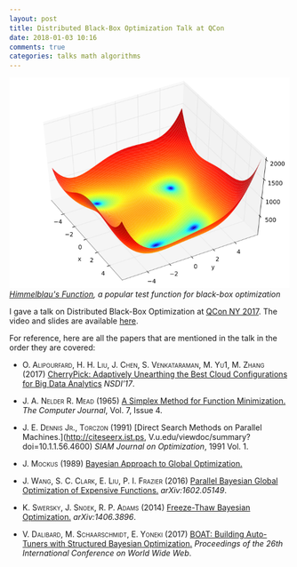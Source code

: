 ```yaml
---
layout: post
title: Distributed Black-Box Optimization Talk at QCon
date: 2018-01-03 10:16
comments: true
categories: talks math algorithms
---
```

![Image](/images/720px-Himmelblau_function.svg.png)
*[Himmelblau's Function](https://en.wikipedia.org/wiki/Himmelblau%27s_function), a popular test function for black-box optimization*

I gave a talk on Distributed Black-Box Optimization at [QCon NY 2017](https://qconnewyork.com/).  The video and slides are available [here](https://www.infoq.com/presentations/black-box-optimization).

For reference, here are all the papers that are mentioned in the talk in the order they are covered:

- <font style="font-variant: small-caps">O. Alipourfard, H. H. Liu, J. Chen, S. Venkataraman, M. Yu1, M. Zhang</font> (2017) [CherryPick: Adaptively Unearthing the Best Cloud Configurations for Big Data Analytics](https://www.usenix.org/conference/nsdi17/technical-sessions/presentation/alipourfard) <i>NSDI’17</i>.

- <font style="font-variant: small-caps">J. A. Nelder  R. Mead</font> (1965) [A Simplex Method for Function Minimization.](https://academic.oup.com/comjnl/article-abstract/7/4/308/354237) <i>The Computer Journal</i>, Vol. 7, Issue 4.

- <font style="font-variant: small-caps">J. E. Dennis Jr., Torczon</font> (1991) [Direct Search Methods on Parallel Machines.](http://citeseerx.ist.ps, V.u.edu/viewdoc/summary?doi=10.1.1.56.4600) <i>SIAM Journal on Optimization</i>, 1991 Vol. 1.

- <font style="font-variant: small-caps">J. Mockus</font> (1989) [Bayesian Approach to Global Optimization.](http://www.springer.com/us/book/9789401068987)

- <font style="font-variant: small-caps">J. Wang, S. C. Clark, E. Liu, P. I. Frazier</font> (2016) [Parallel Bayesian Global Optimization of Expensive Functions.](https://arxiv.org/abs/1602.05149) <i>arXiv:1602.05149</i>.

- <font style="font-variant: small-caps">K. Swersky, J. Snoek, R. P. Adams</font> (2014) [Freeze-Thaw Bayesian Optimization.](https://arxiv.org/abs/1406.3896) <i>arXiv:1406.3896</i>.

- <font style="font-variant: small-caps">V. Dalibard, M. Schaarschmidt, E. Yoneki</font> (2017) [BOAT: Building Auto-Tuners with Structured Bayesian Optimization.](https://dl.acm.org/citation.cfm?doid=3038912.3052662) <i>Proceedings of the 26th International Conference on World Wide Web</i>.
